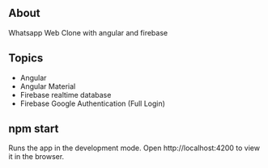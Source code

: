 ## About
Whatsapp Web Clone with angular and firebase

## Topics

- Angular
- Angular Material
- Firebase realtime database
- Firebase Google Authentication (Full Login)

## npm start

Runs the app in the development mode.
Open http://localhost:4200 to view it in the browser.


